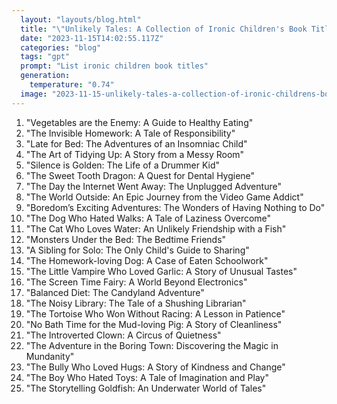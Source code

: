 ```yaml
---
  layout: "layouts/blog.html"
  title: "\"Unlikely Tales: A Collection of Ironic Children's Book Titles\""
  date: "2023-11-15T14:02:55.117Z"
  categories: "blog"
  tags: "gpt"
  prompt: "List ironic children book titles"
  generation: 
    temperature: "0.74"
  image: "2023-11-15-unlikely-tales-a-collection-of-ironic-childrens-book-titles.webp"
---
```

1. "Vegetables are the Enemy: A Guide to Healthy Eating"
2. "The Invisible Homework: A Tale of Responsibility"
3. "Late for Bed: The Adventures of an Insomniac Child"
4. "The Art of Tidying Up: A Story from a Messy Room"
5. "Silence is Golden: The Life of a Drummer Kid"
6. "The Sweet Tooth Dragon: A Quest for Dental Hygiene"
7. "The Day the Internet Went Away: The Unplugged Adventure"
8. "The World Outside: An Epic Journey from the Video Game Addict"
9. "Boredom’s Exciting Adventures: The Wonders of Having Nothing to Do"
10. "The Dog Who Hated Walks: A Tale of Laziness Overcome"
11. "The Cat Who Loves Water: An Unlikely Friendship with a Fish"
12. "Monsters Under the Bed: The Bedtime Friends"
13. "A Sibling for Solo: The Only Child's Guide to Sharing"
14. "The Homework-loving Dog: A Case of Eaten Schoolwork"
15. "The Little Vampire Who Loved Garlic: A Story of Unusual Tastes"
16. "The Screen Time Fairy: A World Beyond Electronics"
17. "Balanced Diet: The Candyland Adventure"
18. "The Noisy Library: The Tale of a Shushing Librarian"
19. "The Tortoise Who Won Without Racing: A Lesson in Patience"
20. "No Bath Time for the Mud-loving Pig: A Story of Cleanliness"
21. "The Introverted Clown: A Circus of Quietness"
22. "The Adventure in the Boring Town: Discovering the Magic in Mundanity"
23. "The Bully Who Loved Hugs: A Story of Kindness and Change"
24. "The Boy Who Hated Toys: A Tale of Imagination and Play"
25. "The Storytelling Goldfish: An Underwater World of Tales"
